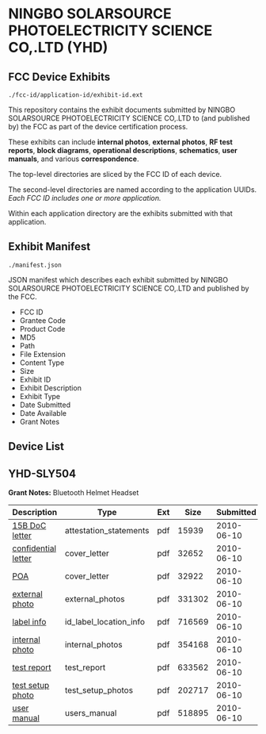 # NINGBO SOLARSOURCE PHOTOELECTRICITY SCIENCE CO,.LTD (YHD)
## FCC Device Exhibits

```
./fcc-id/application-id/exhibit-id.ext
```

This repository contains the exhibit documents submitted by NINGBO SOLARSOURCE PHOTOELECTRICITY SCIENCE CO,.LTD to (and published by) the FCC as part of the device certification process.

These exhibits can include **internal photos**, **external photos**, **RF test reports**, **block diagrams**, **operational descriptions**, **schematics**, **user manuals**, and various **correspondence**.

The top-level directories are sliced by the FCC ID of each device.

The second-level directories are named according to the application UUIDs. *Each FCC ID includes one or more application.*

Within each application directory are the exhibits submitted with that application. 

## Exhibit Manifest

```
./manifest.json
```

JSON manifest which describes each exhibit submitted by NINGBO SOLARSOURCE PHOTOELECTRICITY SCIENCE CO,.LTD and published by the FCC.

- FCC ID
- Grantee Code
- Product Code
- MD5
- Path
- File Extension
- Content Type
- Size
- Exhibit ID
- Exhibit Description
- Exhibit Type
- Date Submitted
- Date Available
- Grant Notes

## Device List
## YHD-SLY504
**Grant Notes:** Bluetooth Helmet Headset

| Description | Type | Ext | Size | Submitted | Available |
| ----------- | ---- | --- | ---- | --------- | --------- |
| [15B DoC letter](YHD-SLY504/3f684092fb6db5b7c1789e4a9de40538/1293473.pdf) | attestation_statements | pdf | 15939 | 2010-06-10 | 2010-06-10 |
| [confidential letter](YHD-SLY504/3f684092fb6db5b7c1789e4a9de40538/1293468.pdf) | cover_letter | pdf | 32652 | 2010-06-10 | 2010-06-10 |
| [POA](YHD-SLY504/3f684092fb6db5b7c1789e4a9de40538/1293474.pdf) | cover_letter | pdf | 32922 | 2010-06-10 | 2010-06-10 |
| [external photo](YHD-SLY504/3f684092fb6db5b7c1789e4a9de40538/1293469.pdf) | external_photos | pdf | 331302 | 2010-06-10 | 2010-06-10 |
| [label info](YHD-SLY504/3f684092fb6db5b7c1789e4a9de40538/1293471.pdf) | id_label_location_info | pdf | 716569 | 2010-06-10 | 2010-06-10 |
| [internal photo](YHD-SLY504/3f684092fb6db5b7c1789e4a9de40538/1293470.pdf) | internal_photos | pdf | 354168 | 2010-06-10 | 2010-06-10 |
| [test report](YHD-SLY504/3f684092fb6db5b7c1789e4a9de40538/1293477.pdf) | test_report | pdf | 633562 | 2010-06-10 | 2010-06-10 |
| [test setup photo](YHD-SLY504/3f684092fb6db5b7c1789e4a9de40538/1293476.pdf) | test_setup_photos | pdf | 202717 | 2010-06-10 | 2010-06-10 |
| [user manual](YHD-SLY504/3f684092fb6db5b7c1789e4a9de40538/1293478.pdf) | users_manual | pdf | 518895 | 2010-06-10 | 2010-06-10 |
